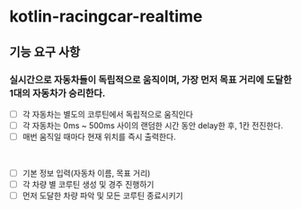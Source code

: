 # kotlin-racingcar-realtime

## 기능 요구 사항
### 실시간으로 자동차들이 독립적으로 움직이며, 가장 먼저 목표 거리에 도달한 1대의 자동차가 승리한다.

- [ ] 각 자동차는 별도의 코루틴에서 독립적으로 움직인다
- [ ] 각 자동차는 0ms ~ 500ms 사이의 랜덤한 시간 동안 delay한 후, 1칸 전진한다.
- [ ] 매번 움직일 때마다 현재 위치를 즉시 출력한다.

<br>

- [ ] 기본 정보 입력(자동차 이름, 목표 거리)
- [ ] 각 차량 별 코루틴 생성 및 경주 진행하기
- [ ] 먼저 도달한 차량 파악 및 모든 코루틴 종료시키기
